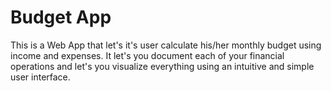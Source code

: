 # Budget App
This is a Web App that let's it's user calculate his/her monthly budget using income and expenses. It let's you document each of your financial operations and let's you visualize everything using an intuitive and simple user interface.
